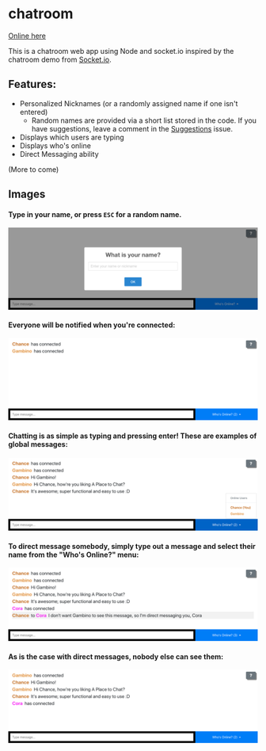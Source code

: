 # chatroom

[Online here](https://aplacetochat.azurewebsites.net/)

This is a chatroom web app using Node and socket.io inspired by the chatroom demo from [Socket.io](https://socket.io/demos/chat/).

## Features:
* Personalized Nicknames (or a randomly assigned name if one isn't entered)
	* Random names are provided via a short list stored in the code. If you have suggestions, leave a comment in the [Suggestions](https://github.com/chanceoneal/chatroom/issues/3) issue.
* Displays which users are typing
* Displays who's online
* Direct Messaging ability

(More to come)

## Images
#### Type in your name, or press `ESC` for a random name.
![Greeting](pics/entry.png)

#### Everyone will be notified when you're connected:
![Connected](pics/connected.png)

#### Chatting is as simple as typing and pressing enter! These are examples of global messages:
![Chatting](pics/chatting.png)

#### To direct message somebody, simply type out a message and select their name from the "Who's Online?" menu:
![Direct Message to Cora](pics/directmessage.png)

#### As is the case with direct messages, nobody else can see them:
![Gambino can't see the message](pics/directmessage_notseen.png)
